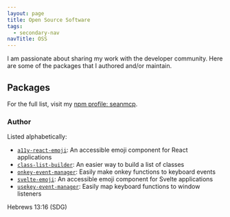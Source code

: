 ```yaml
---
layout: page
title: Open Source Software
tags:
  - secondary-nav
navTitle: OSS
---
```


I am passionate about sharing my work with the developer community. Here are some of the packages that I authored and/or maintain.

## Packages

For the full list, visit my [npm profile: seanmcp](https://npmjs.org/~seanmcp).

### Author

Listed alphabetically:

- [`a11y-react-emoji`](https://npm.im/a11y-react-emoji): An accessible emoji component for React applications
- [`class-list-builder`](https://npm.im/class-list-builder): An easier way to build a list of classes
- [`onkey-event-manager`](https://npm.im/onkey-event-manager): Easily make onkey functions to keyboard events
- [`svelte-emoji`](https://npm.im/svelte-emoji): An accessible emoji component for Svelte applications
- [`usekey-event-manager`](https://npm.im/usekey-event-manager): Easily map keyboard functions to window listeners

Hebrews 13:16 (SDG)
